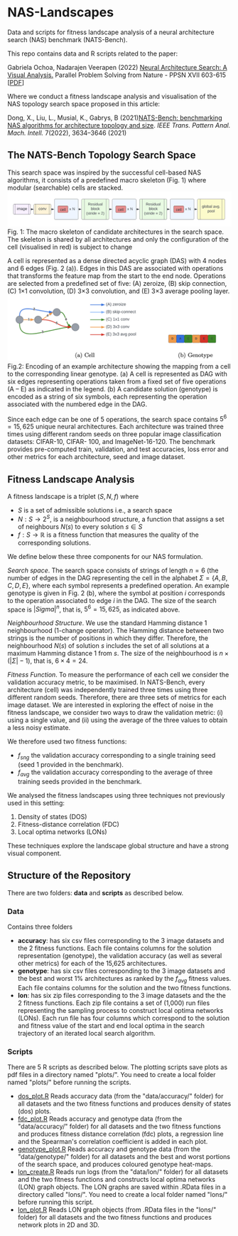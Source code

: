 # NAS-Landscapes
Data and scripts for fitness landscape analysis of a neural architecture search (NAS) benchmark (NATS-Bench).

This repo contains data and R scripts related to the paper:

Gabriela Ochoa, Nadarajen Veerapen (2022) [Neural Architecture Search: A Visual Analysis.](https://link.springer.com/chapter/10.1007/978-3-031-14714-2_42) Parallel Problem Solving from Nature - PPSN XVII 603-615 [[PDF](assets/PPSN_2022_NAS_Landscapes.pdf)]

Where we conduct a fitness landscape analysis and visualisation of the NAS topology search space proposed in this article:

Dong, X., Liu, L., Musial, K., Gabrys, B (2021)[NATS-Bench: benchmarking NAS algorithms for architecture topology and size](https://ieeexplore.ieee.org/abstract/document/9336247). *IEEE Trans. Pattern Anal. Mach. Intell.* 7(2022), 3634–3646 (2021)

## The NATS-Bench Topology Search Space
This search space was inspired by the successful cell-based NAS algorithms, it consists of a predefined macro skeleton (Fig. 1) where modular (searchable) cells are stacked. 
![architecture](assets/architecture.jpg)
Fig. 1: The macro skeleton of candidate architectures in the search space. The skeleton is shared by all architectures and only the configuration of the cell (visualised in red) is subject to change

A cell is represented as a dense directed acyclic graph (DAS) with 4 nodes and 6 edges (Fig. 2 (a)). Edges in this DAS are  associated with operations that transforms the feature map from the start to the end node. Operations are selected from a predefined set of five: (A) zeroize, (B) skip connection, (C) 1×1 convolution, (D) 3×3 convolution, and (E) 3×3 average pooling layer. 
![cell](assets/encoding.jpg) 
Fig.2: Encoding of an example architecture showing the mapping from a cell to the corresponding linear genotype. (a) A cell is represented as DAG with six edges representing operations taken from a fixed set of five operations (A – E) as indicated in the legend. (b) A candidate solution (genotype) is encoded as a string of six symbols, each representing the operation associated with the numbered edge in the DAG. 

Since each edge can be one of 5 operations, the search space contains $5^6 = 15,625$ unique neural architectures. Each architecture was trained three times using different random seeds on three popular image classification datasets: CIFAR-10, CIFAR- 100, and ImageNet-16-120. The benchmark provides pre-computed train, validation, and test accuracies, loss error and other metrics for each architecture, seed and image dataset.

## Fitness Landscape Analysis
A fitness landscape is a triplet $(S, N, f)$ where
* $S$ is a set of admissible solutions i.e., a search space 
* $N: S \longrightarrow 2^S$, is a neighbourhood structure, a function that assigns a set of neighbours $N(s)$ to every solution $s \in S$ 
* $f : S \longrightarrow \mathbb{R}$ is a fitness function that measures the quality of the corresponding solutions. 
 
We define below these three components for our NAS formulation.

*Search space*. The search space consists of strings of length $n = 6$ (the number of edges in the DAG representing the cell in the alphabet  $\Sigma =\{A, B, C, D, E\}$, where each symbol represents a predefined operation. An example genotype is given in Fig. 2 (b), where the symbol at position $i$ corresponds to the operation associated to edge $i$ in the DAG. The size of the search space is $|Sigma|^n$, that is, $5^6 = 15,625$, as indicated above.

*Neighbourhood Structure*. We use the standard Hamming distance 1 neighbourhood (1-change operator). The Hamming distance between two strings is the number of positions in which they differ. Therefore, the neighbourhood $N(s)$ of solution $s$ includes the set of all solutions at a maximum Hamming distance  1 from $s$. The size of the neighbourhood is $n \times (|\Sigma| - 1)$, that is, $6 \times 4 = 24$. 

*Fitness Function*. To measure the performance of each cell we consider the validation accuracy metric, to be maximised. In NATS-Bench, every architecture (cell) was independently trained three times using three different random seeds. Therefore, there are three sets of metrics for each image dataset. We are interested in exploring the effect of noise in the fitness landscape, we consider two ways to draw the validation metric: (i) using a single value, and (ii) using the average of the three values to obtain a less noisy estimate.  

We therefore used two fitness functions:
* $f_{sng}$ the validation accuracy corresponding to a single training seed (seed 1 provided in the benchmark).
* $f_{avg}$ the validation accuracy corresponding to the average of three training seeds provided in the benchmark. 

We analysed the fitness landscapes using three techniques not previously used in this setting: 
1. Density of states (DOS) 
2. Fitness-distance correlation (FDC) 
3. Local optima networks (LONs) 

These techniques explore the landscape global structure and have a strong visual component.

## Structure of the Repository
There are two folders: **data** and **scripts** as described below.
### Data 
Contains three folders 
* **accuracy**: has six csv files corresponding to the 3 image datasets and the 2 fitness functions. Each file contains columns for the solution representation (genotype),  the validation accuracy (as well as several other metrics) for each of the 15,625 architectures.
* **genotype**: has six csv files corresponding to the 3 image datasets and the best and worst $1\%$ architectures as ranked by the $f_{avg}$ fitness values. Each file contains columns for the solution and the two fitness functions.
* **lon**: has six zip files corresponding to the 3 image datasets and the the 2 fitness functions. Each zip file contains a set of (1,000) run files representing the sampling process to construct local optima networks (LONs). Each run file has four columns which correspond to the solution and fitness value of the start and end local optima in the search trajectory of an iterated local search algorithm.

### Scripts
There are 5 R scripts as described below. The plotting scripts save plots as pdf files in a directory named "plots/". You need to create a local folder named "plots/" before running the scripts.
* [dos_plot.R](scripts/dos_plot.R) Reads accuracy data (from the "data/accuracy/" folder) for all datasets and the two fitness functions and produces density of states (dos) plots. 
* [fdc_plot.R](scripts/fdc_plot.R) Reads accuracy and genotype data (from the "data/accuracy/" folder) for all datasets and the two fitness functions and produces fitness distance correlation (fdc) plots, a regression line and the Spearman's correlation coefficient is added in each plot. 
* [genotype_plot.R](scripts/genotype_plot.R) Reads accuracy and genotype data (from the "data/genotype/" folder) for all datasets and the best and worst portions of the search space, and produces coloured genotype heat-maps. 
* [lon_create.R](scripts/lon_create.R) Reads run logs (from the "data/lon/" folder) for all datasets and the two fitness functions and constructs local optima networks (LON) graph objects. The LON graphs are saved within .RData files in a directory called "lons/". You need to create a local folder named "lons/" before running this script.
* [lon_plot.R](scripts/lon_plot.R) Reads LON graph objects (from .RData files in the "lons/" folder) for all datasets and the two fitness functions and produces network plots in 2D and 3D. 


